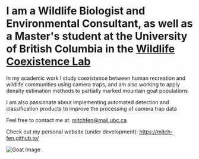 # I am a Wildlife Biologist and Environmental Consultant, as well as a Master's student at the University of British Columbia in the [Wildlife Coexistence Lab](https://wildlife.forestry.ubc.ca)

In my academic work I study coexistence between human recreation and wildlife communities using camera traps, and am also working to apply density estimation methods to partially marked mountain goat populations

I am also passionate about implementing automated detection and classification products to improve the processing of camera trap data

Feel free to contact me at: mitchfen@mail.ubc.ca

Check out my personal website (under development): https://mitch-fen.github.io/

![Goat Image](https://storage.googleapis.com/wildco-images/CATH/CATH18/CATH18__2019-07-13__20-49-482.JPG)

